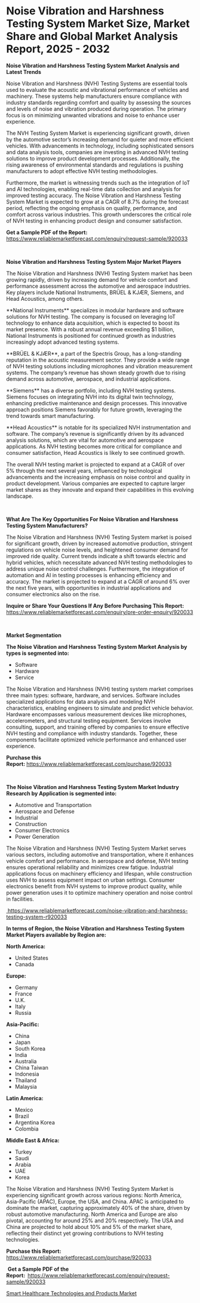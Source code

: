 <p><h1>Noise Vibration and Harshness Testing System Market Size, Market Share and Global Market Analysis Report, 2025 - 2032</h1></p><p><strong>Noise Vibration and Harshness Testing System Market Analysis and Latest Trends</strong></p>
<p><p>Noise Vibration and Harshness (NVH) Testing Systems are essential tools used to evaluate the acoustic and vibrational performance of vehicles and machinery. These systems help manufacturers ensure compliance with industry standards regarding comfort and quality by assessing the sources and levels of noise and vibration produced during operation. The primary focus is on minimizing unwanted vibrations and noise to enhance user experience.</p><p>The NVH Testing System Market is experiencing significant growth, driven by the automotive sector’s increasing demand for quieter and more efficient vehicles. With advancements in technology, including sophisticated sensors and data analysis tools, companies are investing in advanced NVH testing solutions to improve product development processes. Additionally, the rising awareness of environmental standards and regulations is pushing manufacturers to adopt effective NVH testing methodologies.</p><p>Furthermore, the market is witnessing trends such as the integration of IoT and AI technologies, enabling real-time data collection and analysis for improved testing accuracy. The Noise Vibration and Harshness Testing System Market is expected to grow at a CAGR of 8.7% during the forecast period, reflecting the ongoing emphasis on quality, performance, and comfort across various industries. This growth underscores the critical role of NVH testing in enhancing product design and consumer satisfaction.</p></p>
<p><strong>Get a Sample PDF of the Report:&nbsp;</strong> <a href="https://www.reliablemarketforecast.com/enquiry/request-sample/920033?utm_campaign=2753&utm_medium=2&utm_source=Github&utm_content=ia&utm_term=07032025&utm_id=noise-vibration-and-harshness-testing-system">https://www.reliablemarketforecast.com/enquiry/request-sample/920033</a></p>
<p>&nbsp;</p>
<p><strong>Noise Vibration and Harshness Testing System Major Market Players</strong></p>
<p><p>The Noise Vibration and Harshness (NVH) Testing System market has been growing rapidly, driven by increasing demand for vehicle comfort and performance assessment across the automotive and aerospace industries. Key players include National Instruments, BRÜEL & KJÆR, Siemens, and Head Acoustics, among others.</p><p>**National Instruments** specializes in modular hardware and software solutions for NVH testing. The company is focused on leveraging IoT technology to enhance data acquisition, which is expected to boost its market presence. With a robust annual revenue exceeding $1 billion, National Instruments is positioned for continued growth as industries increasingly adopt advanced testing systems.</p><p>**BRÜEL & KJÆR**, a part of the Spectris Group, has a long-standing reputation in the acoustic measurement sector. They provide a wide range of NVH testing solutions including microphones and vibration measurement systems. The company’s revenue has shown steady growth due to rising demand across automotive, aerospace, and industrial applications.</p><p>**Siemens** has a diverse portfolio, including NVH testing systems. Siemens focuses on integrating NVH into its digital twin technology, enhancing predictive maintenance and design processes. This innovative approach positions Siemens favorably for future growth, leveraging the trend towards smart manufacturing.</p><p>**Head Acoustics** is notable for its specialized NVH instrumentation and software. The company’s revenue is significantly driven by its advanced analysis solutions, which are vital for automotive and aerospace applications. As NVH testing becomes more critical for compliance and consumer satisfaction, Head Acoustics is likely to see continued growth.</p><p>The overall NVH testing market is projected to expand at a CAGR of over 5% through the next several years, influenced by technological advancements and the increasing emphasis on noise control and quality in product development. Various companies are expected to capture larger market shares as they innovate and expand their capabilities in this evolving landscape.</p></p>
<p>&nbsp;</p>
<p><strong>What Are The Key Opportunities For Noise Vibration and Harshness Testing System Manufacturers?</strong></p>
<p><p>The Noise Vibration and Harshness (NVH) Testing System market is poised for significant growth, driven by increased automotive production, stringent regulations on vehicle noise levels, and heightened consumer demand for improved ride quality. Current trends indicate a shift towards electric and hybrid vehicles, which necessitate advanced NVH testing methodologies to address unique noise control challenges. Furthermore, the integration of automation and AI in testing processes is enhancing efficiency and accuracy. The market is projected to expand at a CAGR of around 6% over the next five years, with opportunities in industrial applications and consumer electronics also on the rise.</p></p>
<p><strong>Inquire or Share Your Questions If Any Before Purchasing This Report:</strong> <a href="https://www.reliablemarketforecast.com/enquiry/pre-order-enquiry/920033?utm_campaign=2753&utm_medium=2&utm_source=Github&utm_content=ia&utm_term=07032025&utm_id=noise-vibration-and-harshness-testing-system">https://www.reliablemarketforecast.com/enquiry/pre-order-enquiry/920033</a></p>
<p>&nbsp;</p>
<p><strong>Market Segmentation</strong></p>
<p><strong>The Noise Vibration and Harshness Testing System Market Analysis by types is segmented into:</strong></p>
<p><ul><li>Software</li><li>Hardware</li><li>Service</li></ul></p>
<p><p>The Noise Vibration and Harshness (NVH) testing system market comprises three main types: software, hardware, and services. Software includes specialized applications for data analysis and modeling NVH characteristics, enabling engineers to simulate and predict vehicle behavior. Hardware encompasses various measurement devices like microphones, accelerometers, and structural testing equipment. Services involve consulting, support, and training offered by companies to ensure effective NVH testing and compliance with industry standards. Together, these components facilitate optimized vehicle performance and enhanced user experience.</p></p>
<p><strong>Purchase this Report:&nbsp;</strong><a href="https://www.reliablemarketforecast.com/purchase/920033?utm_campaign=2753&utm_medium=2&utm_source=Github&utm_content=ia&utm_term=07032025&utm_id=noise-vibration-and-harshness-testing-system">https://www.reliablemarketforecast.com/purchase/920033</a></p>
<p>&nbsp;</p>
<p><strong>The Noise Vibration and Harshness Testing System Market Industry Research by Application is segmented into:</strong></p>
<p><ul><li>Automotive and Transportation</li><li>Aerospace and Defense</li><li>Industrial</li><li>Construction</li><li>Consumer Electronics</li><li>Power Generation</li></ul></p>
<p><p>The Noise Vibration and Harshness (NVH) Testing System Market serves various sectors, including automotive and transportation, where it enhances vehicle comfort and performance. In aerospace and defense, NVH testing ensures operational reliability and minimizes crew fatigue. Industrial applications focus on machinery efficiency and lifespan, while construction uses NVH to assess equipment impact on urban settings. Consumer electronics benefit from NVH systems to improve product quality, while power generation uses it to optimize machinery operation and noise control in facilities.</p></p>
<p><a href="https://www.reliablemarketforecast.com/noise-vibration-and-harshness-testing-system-r920033?utm_campaign=2753&utm_medium=2&utm_source=Github&utm_content=ia&utm_term=07032025&utm_id=noise-vibration-and-harshness-testing-system">&nbsp;https://www.reliablemarketforecast.com/noise-vibration-and-harshness-testing-system-r920033</a></p>
<p><strong>In terms of Region, the Noise Vibration and Harshness Testing System Market Players available by Region are:</strong></p>
<p>
    <p> <strong> North America: </strong>
        <ul>
            <li>United States</li>
            <li>Canada</li>
        </ul>
        </p> 
    <p> <strong> Europe: </strong>
        <ul>
            <li>Germany</li>
            <li>France</li>
            <li>U.K.</li>
            <li>Italy</li>
            <li>Russia</li>
        </ul>
        </p> 
    <p> <strong> Asia-Pacific: </strong>
        <ul>
            <li>China</li>
            <li>Japan</li>
            <li>South Korea</li>
            <li>India</li>
            <li>Australia</li>
            <li>China Taiwan</li>
            <li>Indonesia</li>
            <li>Thailand</li>
            <li>Malaysia</li>
        </ul>
        </p> 
    <p> <strong> Latin America: </strong>
        <ul>
            <li>Mexico</li>
            <li>Brazil</li>
            <li>Argentina Korea</li>
            <li>Colombia</li>
        </ul>
        </p> 
    <p> <strong> Middle East & Africa: </strong>
        <ul>
            <li>Turkey</li>
            <li>Saudi</li>
            <li>Arabia</li>
            <li>UAE</li>
            <li>Korea</li>
        </ul>
    </p>
    </p>
<p><p>The Noise Vibration and Harshness (NVH) Testing System Market is experiencing significant growth across various regions: North America, Asia-Pacific (APAC), Europe, the USA, and China. APAC is anticipated to dominate the market, capturing approximately 40% of the share, driven by robust automotive manufacturing. North America and Europe are also pivotal, accounting for around 25% and 20% respectively. The USA and China are projected to hold about 10% and 5% of the market share, reflecting their distinct yet growing contributions to NVH testing technologies.</p></p>
<p><strong>Purchase this Report: </strong><a href="https://www.reliablemarketforecast.com/purchase/920033?utm_campaign=2753&utm_medium=2&utm_source=Github&utm_content=ia&utm_term=07032025&utm_id=noise-vibration-and-harshness-testing-system">https://www.reliablemarketforecast.com/purchase/920033</a></p>
<p>&nbsp;<strong>Get a Sample PDF of the Report:&nbsp;&nbsp;</strong><a href="https://www.reliablemarketforecast.com/enquiry/request-sample/920033?utm_campaign=2753&utm_medium=2&utm_source=Github&utm_content=ia&utm_term=07032025&utm_id=noise-vibration-and-harshness-testing-system">https://www.reliablemarketforecast.com/enquiry/request-sample/920033</a></p>
<p><strong></strong></p>
<p><p><a href="https://github.com/semiensamuel72378/Market-Research-Report-List-1/blob/main/smart-healthcare-technologies-and-products-market.md?utm_campaign=2753&utm_medium=2&utm_source=Github&utm_content=ia&utm_term=07032025&utm_id=noise-vibration-and-harshness-testing-system">Smart Healthcare Technologies and Products Market</a></p></p>